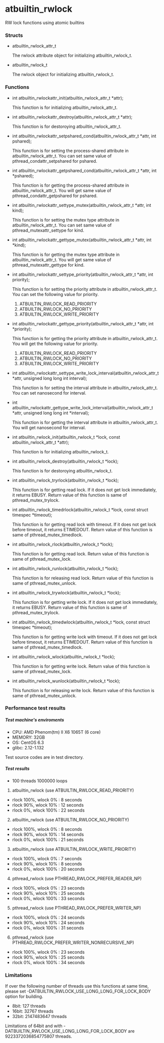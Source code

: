 atbuiltin_rwlock
================

RW lock functions using atomic builtins

### Structs ###

* atbuiltin_rwlock_attr_t

  The rwlock attribute object for initializing atbuiltin_rwlock_t.

* atbuiltin_rwlock_t

  The rwlock object for initializing atbuiltin_rwlock_t.

### Functions ###

* int atbuiltin_rwlockattr_init(atbuiltin_rwlock_attr_t *attr);

  This function is for initializing atbuiltin_rwlock_attr_t.

* int atbuiltin_rwlockattr_destroy(atbuiltin_rwlock_attr_t *attr);

  This function is for destoroying atbuiltin_rwlock_attr_t.

* int atbuiltin_rwlockattr_setpshared_cond(atbuiltin_rwlock_attr_t *attr, int pshared);

  This function is for setting the process-shared attribute in atbuiltin_rwlock_attr_t. You can set same value of pthread_condattr_setpshared for pshared.

* int atbuiltin_rwlockattr_getpshared_cond(atbuiltin_rwlock_attr_t *attr, int *pshared);

  This function is for getting the process-shared attribute in atbuiltin_rwlock_attr_t. You will get same value of pthread_condattr_getpshared for pshared.

* int atbuiltin_rwlockattr_settype_mutex(atbuiltin_rwlock_attr_t *attr, int kind);

  This function is for setting the mutex type attribute in atbuiltin_rwlock_attr_t. You can set same value of pthread_mutexattr_settype for kind.

* int atbuiltin_rwlockattr_gettype_mutex(atbuiltin_rwlock_attr_t *attr, int *kind);

  This function is for getting the mutex type attribute in atbuiltin_rwlock_attr_t. You will get same value of pthread_mutexattr_gettype for kind.

* int atbuiltin_rwlockattr_settype_priority(atbuiltin_rwlock_attr_t *attr, int priority);

  This function is for setting the priority attribute in atbuiltin_rwlock_attr_t. You can set the following value for priority.
  1. ATBUILTIN_RWLOCK_READ_PRIORITY
  2. ATBUILTIN_RWLOCK_NO_PRIORITY
  3. ATBUILTIN_RWLOCK_WRITE_PRIORITY

* int atbuiltin_rwlockattr_gettype_priority(atbuiltin_rwlock_attr_t *attr, int *priority);

  This function is for getting the priority attribute in atbuiltin_rwlock_attr_t. You will get the following value for priority.
  1. ATBUILTIN_RWLOCK_READ_PRIORITY
  2. ATBUILTIN_RWLOCK_NO_PRIORITY
  3. ATBUILTIN_RWLOCK_WRITE_PRIORITY

* int atbuiltin_rwlockattr_settype_write_lock_interval(atbuiltin_rwlock_attr_t *attr, unsigned long long int interval);

  This function is for setting the interval attribute in atbuiltin_rwlock_attr_t. You can set nanosecond for interval.

* int atbuiltin_rwlockattr_gettype_write_lock_interval(atbuiltin_rwlock_attr_t *attr, unsigned long long int *interval);

  This function is for getting the interval attribute in atbuiltin_rwlock_attr_t. You will get nanosecond for interval.

* int atbuiltin_rwlock_init(atbuiltin_rwlock_t *lock, const atbuiltin_rwlock_attr_t *attr);

  This function is for initializing atbuiltin_rwlock_t.

* int atbuiltin_rwlock_destroy(atbuiltin_rwlock_t *lock);

  This function is for destoroying atbuiltin_rwlock_t.

* int atbuiltin_rwlock_tryrlock(atbuiltin_rwlock_t *lock);

  This function is for getting read lock. If it does not get lock immediately, it returns EBUSY. Return value of this function is same of pthread_mutex_trylock.

* int atbuiltin_rwlock_timedrlock(atbuiltin_rwlock_t *lock, const struct timespec *timeout);

  This function is for getting read lock with timeout. If it does not get lock before timeout, it returns ETIMEDOUT. Return value of this function is same of pthread_mutex_timedlock.

* int atbuiltin_rwlock_rlock(atbuiltin_rwlock_t *lock);

  This function is for getting read lock. Return value of this function is same of pthread_mutex_lock.

* int atbuiltin_rwlock_runlock(atbuiltin_rwlock_t *lock);

  This function is for releasing read lock. Return value of this function is same of pthread_mutex_unlock.

* int atbuiltin_rwlock_trywlock(atbuiltin_rwlock_t *lock);

  This function is for getting write lock. If it does not get lock immediately, it returns EBUSY. Return value of this function is same of pthread_mutex_trylock.

* int atbuiltin_rwlock_timedwlock(atbuiltin_rwlock_t *lock, const struct timespec *timeout);

  This function is for getting write lock with timeout. If it does not get lock before timeout, it returns ETIMEDOUT. Return value of this function is same of pthread_mutex_timedlock.

* int atbuiltin_rwlock_wlock(atbuiltin_rwlock_t *lock);

  This function is for getting write lock. Return value of this function is same of pthread_mutex_lock.

* int atbuiltin_rwlock_wunlock(atbuiltin_rwlock_t *lock);

  This function is for releasing write lock. Return value of this function is same of pthread_mutex_unlock.

### Performance test results ###
##### Test machine's enviroments #####
* CPU: AMD Phenom(tm) II X6 1065T (6 core)
* MEMORY: 32GB
* OS: CentOS 6.3
* glibc: 2.12-1.132

Test source codes are in test directory.
##### Test results #####
* 100 threads 1000000 loops

1. atbuiltin_rwlock (use ATBUILTIN_RWLOCK_READ_PRIORITY)
  * rlock 100%, wlock   0% :  8 seconds
  * rlock  90%, wlock  10% : 12 seconds
  * rlock   0%, wlock 100% : 22 seconds

2. atbuiltin_rwlock (use ATBUILTIN_RWLOCK_NO_PRIORITY)
  * rlock 100%, wlock   0% :  8 seconds
  * rlock  90%, wlock  10% : 14 seconds
  * rlock   0%, wlock 100% : 21 seconds

3. atbuiltin_rwlock (use ATBUILTIN_RWLOCK_WRITE_PRIORITY)
  * rlock 100%, wlock   0% :  7 seconds
  * rlock  90%, wlock  10% :  8 seconds
  * rlock   0%, wlock 100% : 20 seconds

4. pthread_rwlock (use PTHREAD_RWLOCK_PREFER_READER_NP)
  * rlock 100%, wlock   0% : 23 seconds
  * rlock  90%, wlock  10% : 25 seconds
  * rlock   0%, wlock 100% : 33 seconds

5. pthread_rwlock (use PTHREAD_RWLOCK_PREFER_WRITER_NP)
  * rlock 100%, wlock   0% : 24 seconds
  * rlock  90%, wlock  10% : 24 seconds
  * rlock   0%, wlock 100% : 31 seconds

6. pthread_rwlock (use PTHREAD_RWLOCK_PREFER_WRITER_NONRECURSIVE_NP)
  * rlock 100%, wlock   0% : 23 seconds
  * rlock  90%, wlock  10% : 25 seconds
  * rlock   0%, wlock 100% : 34 seconds

### Limitations ###
If over the following number of threads use this functions at same time, please set -DATBUILTIN_RWLOCK_USE_LONG_LONG_FOR_LOCK_BODY option for building.
* 8bit: 127 threads
* 16bit: 32767 threads
* 32bit: 2147483647 threads

Limitations of 64bit and with -DATBUILTIN_RWLOCK_USE_LONG_LONG_FOR_LOCK_BODY are 9223372036854775807 threads.
